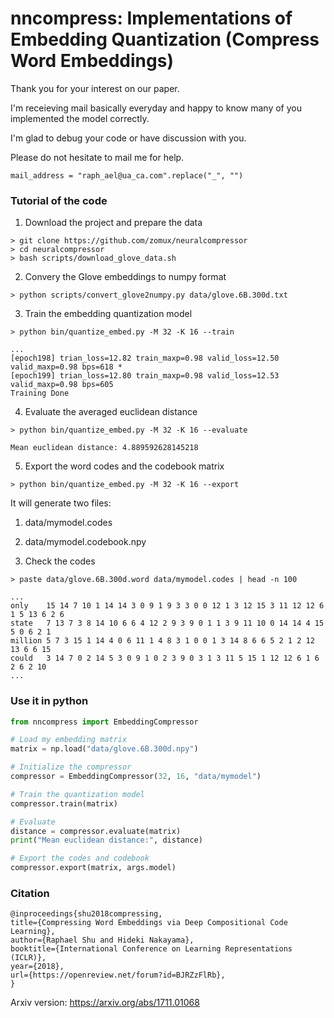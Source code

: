 # nncompress: Implementations of Embedding Quantization (Compress Word Embeddings)

Thank you for your interest on our paper.

I'm receieving mail basically everyday and happy to know many of you implemented the model correctly.

I'm glad to debug your code or have discussion with you.

Please do not hesitate to mail me for help.

`mail_address = "raph_ael@ua_ca.com".replace("_", "")`

### Tutorial of the code

1. Download the project and prepare the data

```
> git clone https://github.com/zomux/neuralcompressor
> cd neuralcompressor
> bash scripts/download_glove_data.sh
```

2. Convery the Glove embeddings to numpy format

```
> python scripts/convert_glove2numpy.py data/glove.6B.300d.txt
```

3. Train the embedding quantization model

```
> python bin/quantize_embed.py -M 32 -K 16 --train
```

```
...
[epoch198] trian_loss=12.82 train_maxp=0.98 valid_loss=12.50 valid_maxp=0.98 bps=618 *
[epoch199] trian_loss=12.80 train_maxp=0.98 valid_loss=12.53 valid_maxp=0.98 bps=605
Training Done
```

4. Evaluate the averaged euclidean distance

```
> python bin/quantize_embed.py -M 32 -K 16 --evaluate
```

```
Mean euclidean distance: 4.889592628145218
```

5. Export the word codes and the codebook matrix

```
> python bin/quantize_embed.py -M 32 -K 16 --export
```

It will generate two files:
1. data/mymodel.codes
2. data/mymodel.codebook.npy

6. Check the codes

```
> paste data/glove.6B.300d.word data/mymodel.codes | head -n 100
```

```
...
only    15 14 7 10 1 14 14 3 0 9 1 9 3 3 0 0 12 1 3 12 15 3 11 12 12 6 1 5 13 6 2 6
state   7 13 7 3 8 14 10 6 6 4 12 2 9 3 9 0 1 1 3 9 11 10 0 14 14 4 15 5 0 6 2 1
million 5 7 3 15 1 14 4 0 6 11 1 4 8 3 1 0 0 1 3 14 8 6 6 5 2 1 2 12 13 6 6 15
could   3 14 7 0 2 14 5 3 0 9 1 0 2 3 9 0 3 1 3 11 5 15 1 12 12 6 1 6 2 6 2 10
...
```

### Use it in python

```python
from nncompress import EmbeddingCompressor

# Load my embedding matrix
matrix = np.load("data/glove.6B.300d.npy")

# Initialize the compressor
compressor = EmbeddingCompressor(32, 16, "data/mymodel")

# Train the quantization model
compressor.train(matrix)

# Evaluate
distance = compressor.evaluate(matrix)
print("Mean euclidean distance:", distance)

# Export the codes and codebook
compressor.export(matrix, args.model)
```

### Citation

```
@inproceedings{shu2018compressing,
title={Compressing Word Embeddings via Deep Compositional Code Learning},
author={Raphael Shu and Hideki Nakayama},
booktitle={International Conference on Learning Representations (ICLR)},
year={2018},
url={https://openreview.net/forum?id=BJRZzFlRb},
}
```

Arxiv version: https://arxiv.org/abs/1711.01068
